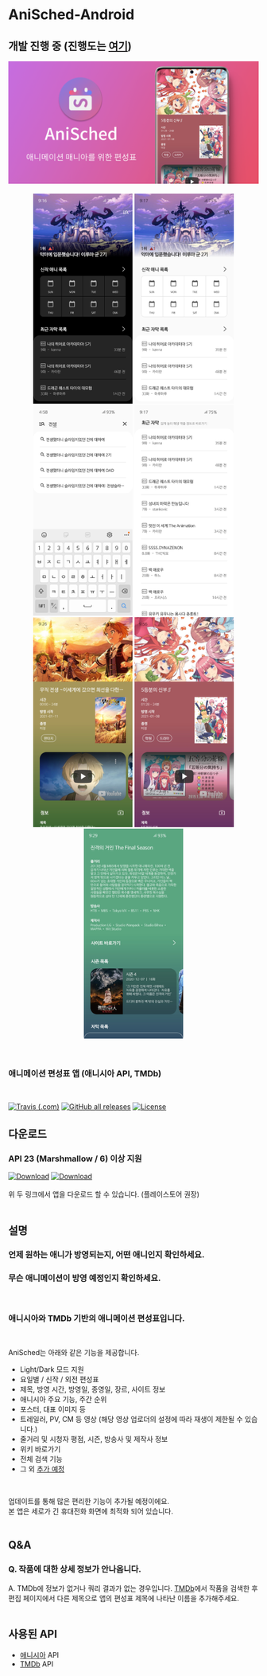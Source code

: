 # AniSched-Android
## 개발 진행 중 (진행도는 [여기](https://github.com/qkdxorjs1002/AniSched-Android/projects/1))

<p align="center">
  <img src="img/playstore_graphic.png"/>
<br/><br/>
  <img src="img/1.jpg" width="200"/> <img src="img/1-2.jpg" width="200"/>
  <img src="img/5.jpg" width="200"/> <img src="img/6.jpg" width="200"/><br/>
  <img src="img/2.jpg" width="200"/> <img src="img/3.jpg" width="200"/> <img src="img/4.jpg" width="200"/>
</p>
<br/>

### 애니메이션 편성표 앱 (애니시아 API, TMDb)
<br/>

[![Travis (.com)](https://img.shields.io/travis/com/qkdxorjs1002/AniSched-Android?logo=travis-ci&style=for-the-badge)](https://travis-ci.com/qkdxorjs1002/AniSched-Android)
[![GitHub all releases](https://img.shields.io/github/downloads/qkdxorjs1002/AniSched-Android/total?style=for-the-badge)](https://github.com/qkdxorjs1002/AniSched-Android/releases)
[![License](https://img.shields.io/badge/License-Apache%202.0-blue.svg?style=for-the-badge)](https://opensource.org/licenses/Apache-2.0)


## 다운로드
### API 23 (Marshmallow / 6) 이상 지원
[![Download](https://img.shields.io/badge/Playstore-Downloads-default.svg?style=for-the-badge&logo=google+play)](https://play.google.com/store/apps/details?id=com.novang.anisched)
[![Download](https://img.shields.io/badge/Github-Downloads-red.svg?style=for-the-badge&logo=github)](https://github.com/qkdxorjs1002/AniSched-Android/releases) 
<br/><br/>
위 두 링크에서 앱을 다운로드 할 수 있습니다. (플레이스토어 권장)
<br/><br/>

## 설명
### 언제 원하는 애니가 방영되는지, 어떤 애니인지 확인하세요.
### 무슨 애니메이션이 방영 예정인지 확인하세요.
<br/>

### 애니시아와 TMDb 기반의 애니메이션 편성표입니다.
<br/>

AniSched는 아래와 같은 기능을 제공합니다.
- Light/Dark 모드 지원
- 요일별 / 신작 / 외전 편성표
- 제목, 방영 시간, 방영일, 종영일, 장르, 사이트 정보
- 애니시아 주요 기능, 주간 순위
- 포스터, 대표 이미지 등
- 트레일러, PV, CM 등 영상 (해당 영상 업로더의 설정에 따라 재생이 제한될 수 있습니다.)
- 줄거리 및 시청자 평점, 시즌, 방송사 및 제작사 정보
- 위키 바로가기
- 전체 검색 기능
- 그 외 [추가 예정](https://github.com/qkdxorjs1002/AniSched-Android/projects/1)

<br/>

업데이트를 통해 많은 편리한 기능이 추가될 예정이에요.<br/>
본 앱은 세로가 긴 휴대전화 화면에 최적화 되어 있습니다.
<br/><br/>

## Q&A
### Q. 작품에 대한 상세 정보가 안나옵니다.
A. TMDb에 정보가 없거나 쿼리 결과가 없는 경우입니다. [TMDb](https://www.themoviedb.org/)에서 작품을 검색한 후 편집 페이지에서 다른 제목으로 앱의 편성표 제목에 나타난 이름을 추가해주세요.
<br/><br/>

## 사용된 API
 - [애니시아](https://anissia.net/) API
 - [TMDb](https://www.themoviedb.org/) API
 
